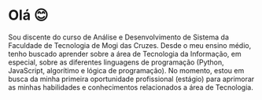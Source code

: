 <h1> Olá &#x1F60A </h1>
<p>Sou discente do curso de Análise e Desenvolvimento de Sistema da Faculdade de Tecnologia de Mogi das Cruzes. Desde o meu ensino médio, tenho buscado aprender sobre a área de Tecnologia da Informação, em especial, sobre as diferentes linguagens de programação (Python, JavaScript, algorítimo e lógica de programação). 
No momento, estou em busca da minha primeira oportunidade profissional (estágio) para aprimorar as minhas habilidades e conhecimentos relacionados a área de Tecnologia.</p>
